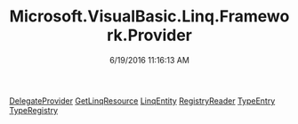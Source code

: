 ﻿---
title: Microsoft.VisualBasic.Linq.Framework.Provider
date: 6/19/2016 11:16:13 AM
---

[DelegateProvider](T-Microsoft.VisualBasic.Linq.Framework.Provider.DelegateProvider.html)
[GetLinqResource](T-Microsoft.VisualBasic.Linq.Framework.Provider.GetLinqResource.html)
[LinqEntity](T-Microsoft.VisualBasic.Linq.Framework.Provider.LinqEntity.html)
[RegistryReader](T-Microsoft.VisualBasic.Linq.Framework.Provider.RegistryReader.html)
[TypeEntry](T-Microsoft.VisualBasic.Linq.Framework.Provider.TypeEntry.html)
[TypeRegistry](T-Microsoft.VisualBasic.Linq.Framework.Provider.TypeRegistry.html)
